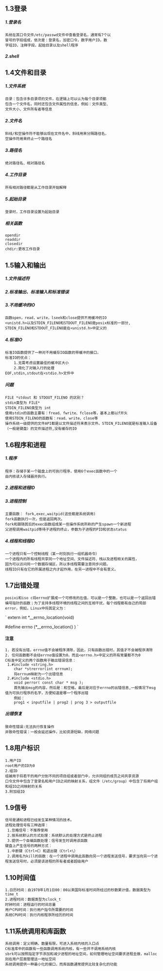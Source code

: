 ## 1.3登录
##### 1.登录名
    系统在其口令文件/etc/passwd文件中查看登录名，通常有7个以
    冒号的字段组成，依次是：登录名，加密口令，数字用户ID，数
    字组ID，注释字段，起始目录以及shell程序
##### 2.shell

## 1.4文件和目录
##### 1.文件系统
    目录：包含许多目录项的文件，在逻辑上可以认为每个目录项都
    包含一个文件名，同时还包含文件属性的信息，例如：文件类型、
    文件大小、文件所有者等信息
##### 2.文件名
    斜线/和空操作符不能够出现在文件名中，斜线用来分隔路径名，
    空操作符用来终止一个路径名
##### 3.路径名
    绝对路径名、相对路径名
##### 4.工作目录
    所有相对路径都是从工作目录开始解释
##### 5.起始目录
    登录时，工作目录设置为起始目录
##### 相关函数
    opendir
    readdir
    closedir
    chdir:更改工作目录

## 1.5输入和输出
##### 1.文件描述符
##### 2.标准输出、标准输入和标准错误
##### 3.不用缓冲的IO
	函数open，read，write，lseek和close提供不用缓冲的IO
	<unistd.h>以及STDIN_FILENO和STDOUT_FILENO是posix标准的一部分,
	STDIN_FILENO和STDOUT_FILENO是在<unistd.h>中定义的
##### 4.标准IO
	标准IO函数提供了一种对不用缓存IO函数的带缓冲的接口，
	标准IO的优点：
		1.无需考虑设置最佳的缓冲区大小
		2.简化了对输入行的处理
	EOF,stdin,stdout在<stdio.h>文件中
##### 问题
    FILE *stdout 和 STDOUT_FILENO 的区别？
    stdin类型为 FILE*
    STDIN_FILENO类型为 int
    使用stdin的函数主要有：fread、fwrite、fclose等，基本上都以f开头
    使用STDIN_FILENO的函数有：read、write、close等
    操作系统一级提供的文件API都是以文件描述符来表示文件。STDIN_FILENO就是标准输入设备（一般是键盘）的文件描述符,没有缓存的IO
    
## 1.6程序和进程
##### 1.程序
	程序：存储于某一个磁盘上的可执行程序，使用6个exec函数中的一个
	由内核读入存储器并执行。
##### 2.进程和进程ID
##### 3.进程控制
    主要函数： fork,exec,waitpid(这些都是系统调用)
    fork函数执行一次，但是返回两次。
    fork和跟随其后的exec函数组成某一些操作系统所称的产生spawn一个新进程
    父进程调用waitpid等待子进程的终止，参数为子进程的PID和状态status
##### 4.线程和线程ID
    一个进程只有一个控制线程（某一时刻执行一组机器命令）
    一个进程内的所有线程共享同一个地址空间、文件描述符、栈以及进程相关的属性，
    因为可以访问同一个数据存储区，所以多线程需要注意同步问题。
    线程ID只有在它的所属进程之内才起作用，在另一进程中不会有意义。

## 1.7出错处理
    posixi和iso c将errno扩展成一个可修改的左值，可以是一个整数，也可以是一个返回出错编号指针的函数；为了支持多线程环境的线程之间的互相干扰，每个线程都有自己的局部error，例如，Linux中将其定义为：
   
`
   extern int *__errno_location(void)

   #define errno (*__errno_location() )
`

#### 注意
    1. 若没有出错，errno值不会被程序清除，因此，只有函数出错时，其值才不会被程序清除
    2. 任何函数都不会经errno值设置为0，而且<errno.h>中定义的所有常量都不为0
    C标准中定义的两个函数用于输出错误信息：
     1.#include <string.h>
        char *strerror(int errnum);
        将errnum映射为一个出错信息
     2.#include <stdio.h>
        void perror( const char * msg );
        首先输出msg的内容，然后是：和空格，最后是对应于errno的出错信息,一般情况下msg值为可执行程序的名字，方便知道是哪一个程序出错
        例如：
        prog1 < inputfile | prog2 | prog 3 > outputfile
##### 出错恢复
    致命性错误:无法执行恢复操作
    非致命性错误：一般会延迟操作，比如资源短缺，网络问题

## 1.8用户标识
    1.用户ID
    root用户的ID为0
    2.组ID
    组被用于将若干的用户分到不同的项目组或者部门中，允许同组的成员之间共享资源
    口令文件中包含了登录名和用户ID之间的映射关系，组文件（/etc/group）中包含了将用户组和组ID之间映射的关系
    3.附加组ID

## 1.9信号
    信号是通知进程已经发生某种情况的技术。
    进程处理信号有三种选择：
     1.忽略信号：不推荐使用
     2.按系统默认的方式处理：系统默认的处理方式是终止进程
     3.提供一个自编函数处理：信号发生时调用该函数
    键盘上产生信号的两种方式：
     1.中断键（Ctrl+C）和退出键（Ctrl+\）
     2.调用名为kill的函数：在一个进程中调用此函数向另一个进程发送信号，要求当向另一个进程发送信号时，必须是该进程的所有者或者超级用户

## 1.10时间值
    1.日历时间：自1970年1月1日00：00以来国际标准时间所经过的秒数累计值，数据类型为time_t
    2.进程时间：数据类型为clock_t
    时钟时间：进程运行的时间总量
    用户CPU时间：执行用户指令所需要的时间
    系统CPU时间：执行内核程序所经历的时间

## 1.11系统调用和库函数
    系统调用：定义明确，数量有限，可进入系统内核的入口点
    C标准库中的函数有一些函数调用系统内核，有一些并不调用系统内核
    sbrk可以按照指定字节添加和减少进程的地址空间，如何管理地址空间要求进程去做，malloc则在用户层面管理这一地址空间
    系统调用提供一种最小化的接口，而库函数通常提供比较复杂化的功能

